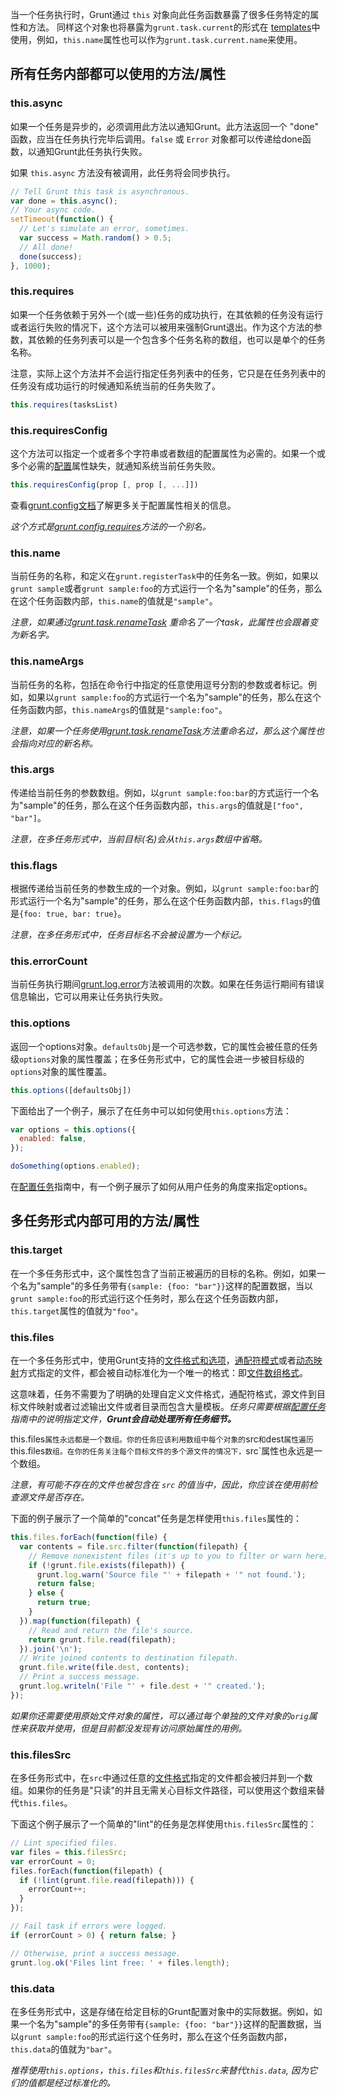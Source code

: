 
当一个任务执行时，Grunt通过 `this` 对象向此任务函数暴露了很多任务特定的属性和方法。 同样这个对象也将暴露为`grunt.task.current`的形式在 [templates](grunt.template)中使用，例如，`this.name`属性也可以作为`grunt.task.current.name`来使用。

## 所有任务内部都可以使用的方法/属性

### this.async
如果一个任务是异步的，必须调用此方法以通知Grunt。此方法返回一个 "done" 函数，应当在任务执行完毕后调用。`false` 或 `Error` 对象都可以传递给done函数，以通知Grunt此任务执行失败。

如果 `this.async` 方法没有被调用，此任务将会同步执行。

```js
// Tell Grunt this task is asynchronous.
var done = this.async();
// Your async code.
setTimeout(function() {
  // Let's simulate an error, sometimes.
  var success = Math.random() > 0.5;
  // All done!
  done(success);
}, 1000);
```

### this.requires
如果一个任务依赖于另外一个(或一些)任务的成功执行，在其依赖的任务没有运行或者运行失败的情况下，这个方法可以被用来强制Grunt退出。作为这个方法的参数，其依赖的任务列表可以是一个包含多个任务名称的数组，也可以是单个的任务名称。

注意，实际上这个方法并不会运行指定任务列表中的任务，它只是在任务列表中的任务没有成功运行的时候通知系统当前的任务失败了。

```js
this.requires(tasksList)
```

### this.requiresConfig
这个方法可以指定一个或者多个字符串或者数组的配置属性为必需的。如果一个或多个必需的[配置](grunt.config)属性缺失，就通知系统当前任务失败。

```js
this.requiresConfig(prop [, prop [, ...]])
```

查看[grunt.config文档](grunt.config)了解更多关于配置属性相关的信息。

_这个方式是[grunt.config.requires](grunt.config#grunt.config.requires)方法的一个别名。_

### this.name

当前任务的名称，和定义在`grunt.registerTask`中的任务名一致。例如，如果以`grunt sample`或者`grunt sample:foo`的方式运行一个名为"sample"的任务，那么在这个任务函数内部，`this.name`的值就是`"sample"`。

_注意，如果通过[grunt.task.renameTask](grunt.task#grunt.task.renameTask) 重命名了一个task，此属性也会跟着变为新名字。_


### this.nameArgs
当前任务的名称，包括在命令行中指定的任意使用逗号分割的参数或者标记。例如，如果以`grunt sample:foo`的方式运行一个名为"sample"的任务，那么在这个任务函数内部，`this.nameArgs`的值就是`"sample:foo"`。

_注意，如果一个任务使用[grunt.task.renameTask](grunt.task#grunt.task.renametask)方法重命名过，那么这个属性也会指向对应的新名称。_

### this.args
传递给当前任务的参数数组。例如，以`grunt sample:foo:bar`的方式运行一个名为"sample"的任务，那么在这个任务函数内部，`this.args`的值就是`["foo", "bar"]`。

_注意，在多任务形式中，当前目标(名)会从`this.args`数组中省略。_

### this.flags
根据传递给当前任务的参数生成的一个对象。例如，以`grunt sample:foo:bar`的形式运行一个名为"sample"的任务，那么在这个任务函数内部，`this.flags`的值是`{foo: true, bar: true}`。

_注意，在多任务形式中，任务目标名不会被设置为一个标记。_

### this.errorCount
当前任务执行期间[grunt.log.error](grunt.log#grunt.log.error)方法被调用的次数。如果在任务运行期间有错误信息输出，它可以用来让任务执行失败。

### this.options
返回一个options对象。`defaultsObj`是一个可选参数，它的属性会被任意的任务级`options`对象的属性覆盖；在多任务形式中，它的属性会进一步被目标级的`options`对象的属性覆盖。

```js
this.options([defaultsObj])
```

下面给出了一个例子，展示了在任务中可以如何使用`this.options`方法：

```js
var options = this.options({
  enabled: false,
});

doSomething(options.enabled);
```

在[配置任务](configuring-tasks#options)指南中，有一个例子展示了如何从用户任务的角度来指定options。

## 多任务形式内部可用的方法/属性

### this.target
在一个多任务形式中，这个属性包含了当前正被遍历的目标的名称。例如，如果一个名为"sample"的多任务带有`{sample: {foo: "bar"}}`这样的配置数据，当以`grunt sample:foo`的形式运行这个任务时，那么在这个任务函数内部，`this.target`属性的值就为`"foo"`。

### this.files
在一个多任务形式中，使用Grunt支持的[文件格式和选项](configuring-tasks#files)，[通配符模式](configuring-tasks#globbing-patterns)或者[动态映射](configuring-tasks#building-the-files-object-dynamically)方式指定的文件，都会被自动标准化为一个唯一的格式：即[文件数组格式](configuring-tasks#files-array-format)。

这意味着，任务不需要为了明确的处理自定义文件格式，通配符格式，源文件到目标文件映射或者过滤输出文件或者目录而包含大量模板。_任务只需要根据[配置任务](configuring-tasks#files)指南中的说明指定文件，**Grunt会自动处理所有任务细节。**_

this.files`属性永远都是一个数组。你的任务应该利用数组中每个对象的`src`和`dest`属性遍历`this.files`数组。在你的任务关注每个目标文件的多个源文件的情况下，`src`属性也永远是一个数组。

_注意，有可能不存在的文件也被包含在 `src` 的值当中，因此，你应该在使用前检查源文件是否存在。_

下面的例子展示了一个简单的"concat"任务是怎样使用`this.files`属性的：

```js
this.files.forEach(function(file) {
  var contents = file.src.filter(function(filepath) {
    // Remove nonexistent files (it's up to you to filter or warn here).
    if (!grunt.file.exists(filepath)) {
      grunt.log.warn('Source file "' + filepath + '" not found.');
      return false;
    } else {
      return true;
    }
  }).map(function(filepath) {
    // Read and return the file's source.
    return grunt.file.read(filepath);
  }).join('\n');
  // Write joined contents to destination filepath.
  grunt.file.write(file.dest, contents);
  // Print a success message.
  grunt.log.writeln('File "' + file.dest + '" created.');
});
```

_如果你还需要使用原始文件对象的属性，可以通过每个单独的文件对象的`orig`属性来获取并使用，但是目前都没发现有访问原始属性的用例。_

### this.filesSrc
在多任务形式中，在`src`中通过任意的[文件格式](configuring-tasks#files)指定的文件都会被归并到一个数组。如果你的任务是"只读"的并且无需关心目标文件路径，可以使用这个数组来替代`this.files`。

下面这个例子展示了一个简单的"lint"的任务是怎样使用`this.filesSrc`属性的：

```js
// Lint specified files.
var files = this.filesSrc;
var errorCount = 0;
files.forEach(function(filepath) {
  if (!lint(grunt.file.read(filepath))) {
    errorCount++;
  }
});

// Fail task if errors were logged.
if (errorCount > 0) { return false; }

// Otherwise, print a success message.
grunt.log.ok('Files lint free: ' + files.length);
```

### this.data
在多任务形式中，这是存储在给定目标的Grunt配置对象中的实际数据。例如，如果一个名为"sample"的多任务带有`{sample: {foo: "bar"}}`这样的配置数据，当以`grunt sample:foo`的形式运行这个任务时，那么在这个任务函数内部，`this.data`的值就为`"bar"`。

_推荐使用`this.options`，`this.files`和`this.filesSrc`来替代`this.data`, 因为它们的值都是经过标准化的。_
